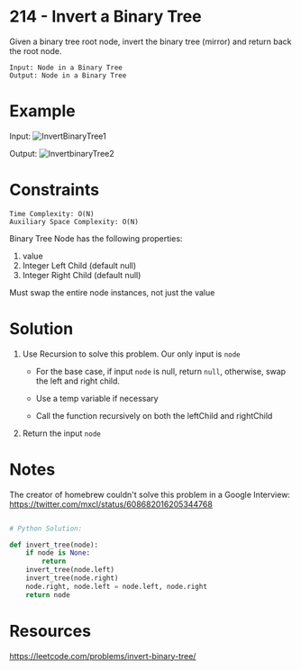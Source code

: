 # 214 - Invert a Binary Tree 

Given a binary tree root node, invert the binary tree (mirror) and return back the root node.

```
Input: Node in a Binary Tree 
Output: Node in a Binary Tree 
```

# Example

Input: 
![InvertBinaryTree1](http://res.cloudinary.com/outco-io/image/upload/v1521248026/InvertBinaryTree1.png)


Output:
![InvertbinaryTree2](http://res.cloudinary.com/outco-io/image/upload/v1521248026/InvertBinaryTree2.png)

# Constraints
```
Time Complexity: O(N)
Auxiliary Space Complexity: O(N)
```
Binary Tree Node has the following properties: 
1) value
2) Integer Left Child (default null) 
3) Integer Right Child (default null) 

Must swap the entire node instances, not just the value 

# Solution

1) Use Recursion to solve this problem. Our only input is `node` 
    
    * For the base case, if input `node` is null, return `null`, otherwise, swap the left and right child.
     
    * Use a temp variable if necessary 
    
    * Call the function recursively on both the leftChild and rightChild 

2) Return the input `node`

   
# Notes

The creator of homebrew couldn't solve this problem in a Google Interview: 
https://twitter.com/mxcl/status/608682016205344768 



```python

# Python Solution:

def invert_tree(node):                                                                            
    if node is None:                                   
        return                                         
    invert_tree(node.left)                             
    invert_tree(node.right)                            
    node.right, node.left = node.left, node.right      
    return node                                        

```
# Resources
https://leetcode.com/problems/invert-binary-tree/

